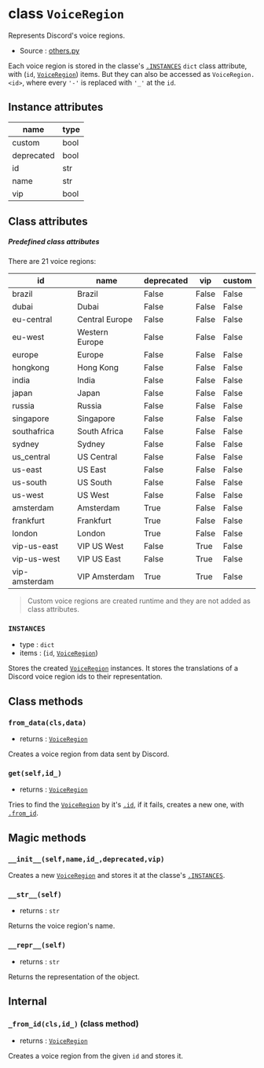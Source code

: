 # class `VoiceRegion`

Represents Discord's voice regions.

- Source : [others.py](https://github.com/HuyaneMatsu/hata/blob/master/hata/others.py)

Each voice region is stored in the classe's [`.INSTANCES`](#instances)
`dict` class attribute, with (`id`, [`VoiceRegion`](VoiceRegion.md))
items. But they can also be accessed as `VoiceRegion.<id>`, where every 
`'-'` is replaced with `'_'` at the `id`.

## Instance attributes

| name          | type      |
|---------------|-----------|
| custom        | bool      |
| deprecated    | bool      |
| id            | str       |
| name          | str       |
| vip           | bool      |


## Class attributes

##### Predefined class attributes

There are 21 voice regions:

| id            | name              | deprecated    | vip       | custom    |
|---------------|-------------------|---------------|-----------|-----------|
| brazil        | Brazil            | False         | False     | False     |
| dubai         | Dubai             | False         | False     | False     |
| eu-central    | Central Europe    | False         | False     | False     |
| eu-west       | Western Europe    | False         | False     | False     |
| europe        | Europe            | False         | False     | False     |
| hongkong      | Hong Kong         | False         | False     | False     |
| india         | India             | False         | False     | False     |
| japan         | Japan             | False         | False     | False     |
| russia        | Russia            | False         | False     | False     |
| singapore     | Singapore         | False         | False     | False     |
| southafrica   | South Africa      | False         | False     | False     |
| sydney        | Sydney            | False         | False     | False     |
| us_central    | US Central        | False         | False     | False     |
| us-east       | US East           | False         | False     | False     |
| us-south      | US South          | False         | False     | False     |
| us-west       | US West           | False         | False     | False     |
| amsterdam     | Amsterdam         | True          | False     | False     |
| frankfurt     | Frankfurt         | True          | False     | False     |
| london        | London            | True          | False     | False     |
| vip-us-east   | VIP US West       | False         | True      | False     |
| vip-us-west   | VIP US East       | False         | True      | False     |
| vip-amsterdam | VIP Amsterdam     | True          | True      | False     |

> Custom voice regions are created runtime and they are not added as
class attributes.

### `INSTANCES`

- type : `dict`
- items : (`id`, [`VoiceRegion`](VoiceRegion.md))

Stores the created [`VoiceRegion`](VoiceRegion.md) instances. It stores the
translations of a Discord voice region ids to their representation.

## Class methods

### `from_data(cls,data)`

- returns : [`VoiceRegion`](VoiceRegion.md)

Creates a voice region from data sent by Discord.

### `get(self,id_)`

- returns : [`VoiceRegion`](VoiceRegion.md)

Tries to find the [`VoiceRegion`](VoiceRegion.md) by it's
[`.id`](#instance-attributes), if it fails, creates a new one, with
[`.from_id`](#_from_idclsid_-class-method).

## Magic methods

### `__init__(self,name,id_,deprecated,vip)`

Creates a new [`VoiceRegion`](VoiceRegion.md) and stores it at the classe's
[`.INSTANCES`](#instances).

### `__str__(self)`

- returns : `str`

Returns the voice region's name.

### `__repr__(self)`

- returns : `str`

Returns the representation of the object.

## Internal

### `_from_id(cls,id_)` (class method)

- returns : [`VoiceRegion`](VoiceRegion.md)

Creates a voice region from the given `id` and stores it.

